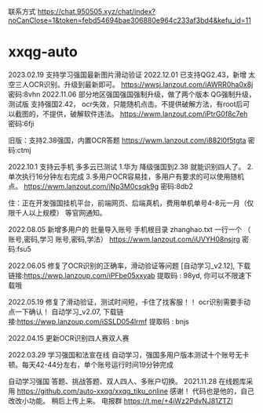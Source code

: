 联系方式 https://chat.950505.xyz/chat/index?noCanClose=1&token=febd54694bae306880e964c233af3bd4&kefu_id=11
# xxqg-auto
2023.02.19
支持学习强国最新图片滑动验证
2022.12.01
已支持QG2.43，新增 太空三人OCR识别。升级到最新即可。
https://wwsj.lanzout.com/iAWRR0ha0x8j
密码:8vhn
2022.11.06 部分地区强国强国强制升级，做了两个版本
QG强制升级，测试版 支持强国2.42，
ocr失效，只能随机点击。不提供破解方法，有root后可以截图的，不提供，破解软件违法。
https://wwm.lanzout.com/iPtrG0f8c7eh
密码:6fji

旧版：支持2.38强国，内置OCR答题
https://wwm.lanzout.com/i882l0f5tgta
密码:ctmj

2022.10.1
支持云手机 多多云已测试
1.华为 降级强国到2.38 就能识别四人了。
2.单次执行16分钟左右完成
3.多用户OCR容易挂，多用户有要求的可以使用随机点。
https://wwm.lanzout.com/iNp3M0csqk9g
密码:8db2

住：正在开发强国挂机平台，前端网页、后端真机，费用单机单号4-8元一月（仅限千人以上规模） 等官网通知。


2022.08.05
新增多用户的 批量导入账号 手机根目录 zhanghao.txt   一行一个 （ 账号,密码,学习     账号,密码,学法）
https://wwm.lanzout.com/iUVYH08nsjrg    密码:fsu5

2022.06.05
修复了OCR识别的正确率，滑动验证等问题
[自动学习_v2.12], 下载链接:https://wwp.lanzoup.com/iPFbe05xxyab  提取码 : 98yd, 你可以不限速下载哦

2022.05.19
修复了滑动验证，测试时间短，卡住了找客服！！
ocr识别需要手动点一下确认！
自动学习_v2.07, 下载链接:https://wwp.lanzoup.com/iSSLD054lrmf  提取码 : bnjs

2022.04.15 
更新OCR识别四人赛双人赛

2022.03.29
学习强国和法宣在线 自动学习，强国多用户版本测试十个账号无卡顿。每天42-44分左右，单个账号运行时间19分钟完成

自动学习强国 答题、挑战答题、双人四人、多账户切换。
2021.11.28
在线题库采用 https://github.com/auto-xxqg/xxqg_tiku_online  感谢！
代码也是他的，自己改改小功能。
稍后上传上来。
电报群 https://t.me/+4iWz2PdvNJ81ZTZl
